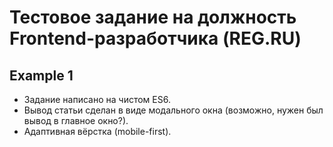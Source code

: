 # Тестовое задание на должность Frontend-разработчика (REG.RU)

## Example 1

* Задание написано на чистом ES6.
* Вывод статьи сделан в виде модального окна (возможно, нужен был вывод в главное окно?).
* Адаптивная вёрстка (mobile-first).
